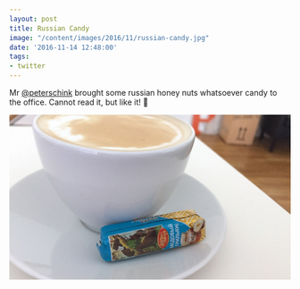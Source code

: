 ```yaml
---
layout: post
title: Russian Candy
image: "/content/images/2016/11/russian-candy.jpg"
date: '2016-11-14 12:48:00'
tags:
- twitter
---
```


Mr [@peterschink](https://twitter.com/peterschink) brought some russian honey nuts whatsoever candy to the office. Cannot read it, but like it! 🍫

![Russian Candy](/content/images/2016/11/russian-candy.jpg)

